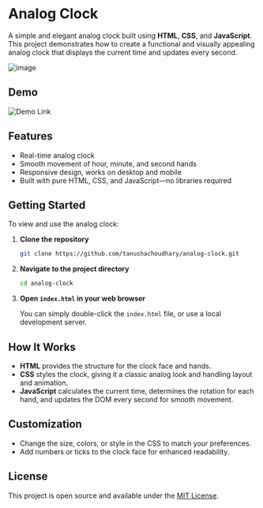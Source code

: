 # Analog Clock

A simple and elegant analog clock built using **HTML**, **CSS**, and **JavaScript**. This project demonstrates how to create a functional and visually appealing analog clock that displays the current time and updates every second.

![image](https://github.com/user-attachments/assets/e5b02308-1532-435f-ba75-28b59806fa2d)


## Demo

![Demo Link](https://tanushachoudhary.github.io/analog-clock/) <!-- Replace with your own screenshot if available -->

## Features

- Real-time analog clock
- Smooth movement of hour, minute, and second hands
- Responsive design, works on desktop and mobile
- Built with pure HTML, CSS, and JavaScript—no libraries required

## Getting Started

To view and use the analog clock:

1. **Clone the repository**
   ```bash
   git clone https://github.com/tanushachoudhary/analog-clock.git
   ```
2. **Navigate to the project directory**
   ```bash
   cd analog-clock
   ```
3. **Open `index.html` in your web browser**

   You can simply double-click the `index.html` file, or use a local development server.

## How It Works

- **HTML** provides the structure for the clock face and hands.
- **CSS** styles the clock, giving it a classic analog look and handling layout and animation.
- **JavaScript** calculates the current time, determines the rotation for each hand, and updates the DOM every second for smooth movement.

## Customization

- Change the size, colors, or style in the CSS to match your preferences.
- Add numbers or ticks to the clock face for enhanced readability.

## License

This project is open source and available under the [MIT License](LICENSE).
